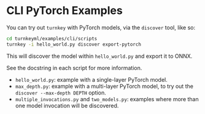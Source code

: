 # CLI PyTorch Examples

You can try out `turnkey` with PyTorch models, via the `discover` tool, like so:

```bash
cd turnkeyml/examples/cli/scripts
turnkey -i hello_world.py discover export-pytorch
```
This will discover the model within `hello_world.py` and export it to ONNX.

See the docstring in each script for more information.
- `hello_world.py`: example with a single-layer PyTorch model.
- `max_depth.py`: example with a multi-layer PyTorch model, to try out the `discover --max-depth DEPTH` option.
- `multiple_invocations.py` and `two_models.py`: examples where more than one model invocation will be discovered.
